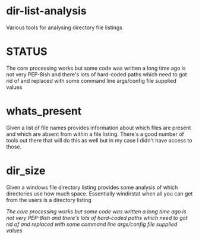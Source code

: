 dir-list-analysis
=================

Various tools for analysing directory file listings

STATUS  
=======
The core processing works but some code was written a long time ago is not very PEP-8ish
and there's lots of hard-coded paths which need to got rid of and replaced with some 
command line args/config file supplied values

whats_present
=======
Given a list of file names provides information about which files are
present and which are absent from within a file listing. There's a good
number of tools out there that will do this as well but in my case I didn't
have access to those.

dir_size
=======
Given a windows file directory listing provides some analysis of which
directories use how much space. Essentially windirstat when all you can
get from the users is a directory listing

*The core processing works but some code was written a long time ago is not very PEP-8ish
and there's lots of hard-coded paths which need to got rid of and replaced with some 
command line args/config file supplied values*

